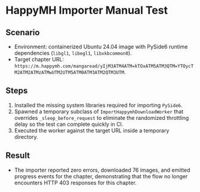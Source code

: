 # HappyMH Importer Manual Test

## Scenario
- Environment: containerized Ubuntu 24.04 image with PySide6 runtime dependencies (`libgl1`, `libegl1`, `libxkbcommon0`).
- Target chapter URL: `https://m.happymh.com/mangaread/yIjM3ATM4ATM=kTOxATM5ATM3QTM=YTOycTM2ATM2ATMzATMwUTM2UTM5ATM0ATM3ATM2QTM3UTM`.

## Steps
1. Installed the missing system libraries required for importing `PySide6`.
2. Spawned a temporary subclass of `ImportHappymhDownloadWorker` that overrides `_sleep_before_request` to eliminate the randomized throttling delay so the test can complete quickly in CI.
3. Executed the worker against the target URL inside a temporary directory.

## Result
- The importer reported zero errors, downloaded 76 images, and emitted progress events for the chapter, demonstrating that the flow no longer encounters HTTP 403 responses for this chapter.
